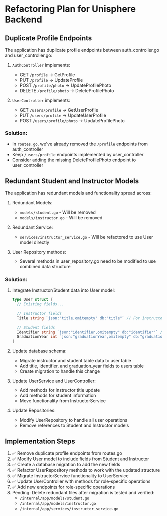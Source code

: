 # Refactoring Plan for Unisphere Backend

## Duplicate Profile Endpoints
The application has duplicate profile endpoints between auth_controller.go and user_controller.go:

1. `AuthController` implements:
   - GET `/profile` → GetProfile
   - PUT `/profile` → UpdateProfile
   - POST `/profile/photo` → UpdateProfilePhoto
   - DELETE `/profile/photo` → DeleteProfilePhoto

2. `UserController` implements:
   - GET `/users/profile` → GetUserProfile
   - PUT `/users/profile` → UpdateUserProfile
   - POST `/users/profile/photo` → UpdateProfilePhoto

### Solution:
- In `routes.go`, we've already removed the `/profile` endpoints from auth_controller
- Keep `/users/profile` endpoints implemented by user_controller
- Consider adding the missing DeleteProfilePhoto endpoint to user_controller

## Redundant Student and Instructor Models

The application has redundant models and functionality spread across:

1. Redundant Models:
   - `models/student.go` - Will be removed
   - `models/instructor.go` - Will be removed 

2. Redundant Service:
   - `services/instructor_service.go` - Will be refactored to use User model directly 

3. User Repository methods:
   - Several methods in user_repository.go need to be modified to use combined data structure

### Solution:

1. Integrate Instructor/Student data into User model:
   ```go
   type User struct {
     // Existing fields...
     
     // Instructor fields
     Title string `json:"title,omitempty" db:"title"` // For instructors
     
     // Student fields
     Identifier string `json:"identifier,omitempty" db:"identifier"` // For students
     GraduationYear int `json:"graduationYear,omitempty" db:"graduation_year"` // For students
   }
   ```

2. Update database schema:
   - Migrate instructor and student table data to user table
   - Add title, identifier, and graduation_year fields to users table
   - Create migration to handle this change

3. Update UserService and UserController:
   - Add methods for instructor title update 
   - Add methods for student information
   - Move functionality from InstructorService

4. Update Repositories:
   - Modify UserRepository to handle all user operations
   - Remove references to Student and Instructor models

## Implementation Steps

1. ✅ Remove duplicate profile endpoints from routes.go
2. ✅ Modify User model to include fields from Student and Instructor
3. ✅ Create a database migration to add the new fields
4. ✅ Refactor UserRepository methods to work with the updated structure
5. ✅ Migrate InstructorService functionality to UserService
6. ✅ Update UserController with methods for role-specific operations
7. ✅ Add new endpoints for role-specific operations
8. Pending: Delete redundant files after migration is tested and verified:
   - `/internal/app/models/student.go`
   - `/internal/app/models/instructor.go`
   - `/internal/app/services/instructor_service.go`